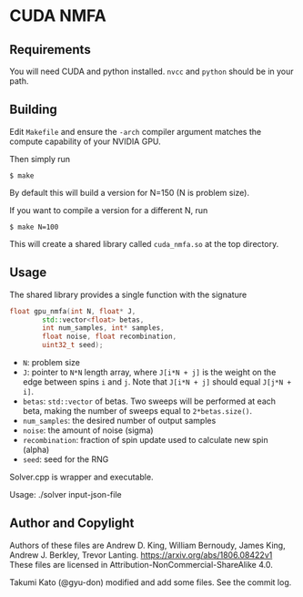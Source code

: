 # CUDA NMFA

## Requirements

You will need CUDA and python installed. `nvcc` and `python` should be in your
path.

## Building

Edit `Makefile` and ensure the `-arch` compiler argument matches the compute
capability of your NVIDIA GPU.

Then simply run

```
$ make
```

By default this will build a version for N=150 (N is problem size).

If you want to compile a version for a different N, run

```
$ make N=100
```

This will create a shared library called `cuda_nmfa.so` at the top directory.

## Usage

The shared library provides a single function with the signature

```cpp
float gpu_nmfa(int N, float* J,
        std::vector<float> betas,
        int num_samples, int* samples, 
        float noise, float recombination,
        uint32_t seed);
```

  * `N`: problem size
  * `J`: pointer to `N*N` length array, where `J[i*N + j]` is the weight on the edge between spins `i` and `j`. Note that `J[i*N + j]` should equal `J[j*N + i]`.
  * `betas`: `std::vector` of betas. Two sweeps will be performed at each beta, making the number of sweeps equal to `2*betas.size()`.
  * `num_samples`: the desired number of output samples
  * `noise`: the amount of noise (sigma)
  * `recombination`: fraction of spin update used to calculate new spin (alpha)
  * `seed`: seed for the RNG

Solver.cpp is wrapper and executable.

Usage: ./solver input-json-file


## Author and Copylight
Authors of these files are Andrew D. King, William Bernoudy, James King, Andrew J. Berkley, Trevor Lanting.
https://arxiv.org/abs/1806.08422v1
These files are licensed in Attribution-NonCommercial-ShareAlike 4.0.

Takumi Kato (@gyu-don) modified and add some files.
See the commit log.
